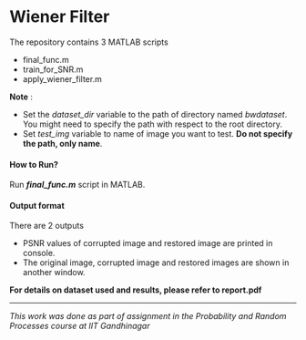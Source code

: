 # Wiener Filter

The repository contains 3 MATLAB scripts

- final_func.m
- train_for_SNR.m
- apply_wiener_filter.m



**Note** : 

- Set the *dataset_dir* variable to the path of directory named *bwdataset*. You might need to specify the path with respect to the root directory.
- Set *test_img* variable to name of image you want to test. **Do not specify the path, only name**.



#### How to Run?

Run ***final_func.m*** script in MATLAB. 

 

#### Output format

There are 2 outputs

- PSNR values of corrupted image and restored image are printed in console.
- The original image, corrupted image and restored images are shown in another window.


**For details on dataset used and results, please refer to report.pdf**

----
_This work was done as part of assignment in the Probability and Random Processes course at IIT Gandhinagar_
